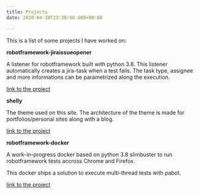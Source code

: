 ```yaml
---
title: Projects
date: 2020-04-30T23:30:50.000+00:00

---
```

This is a list of some projects I have worked on:

 **robotframework-jiraissueopener**

A listener for robotframework built with python 3.8. This listener automatically creates a jira-task when a test fails. The task type, assignee and more informations can be parametrized along the execution.

[link to the project](https://github.com/andreagubellini/robotframework-jiraissueopener "robotframework-jiraissueopener")

 **shelly**

The theme used on this site. The architecture of the theme is made for portfolios/personal sites along with a blog.

[link to the project](https://github.com/andreagubellini/shelly "shelly")

 **robotframework-docker**

A work-in-progress docker based on python 3.8 slimbuster to run robotframework tests accross Chrome and Firefox.

This docker ships a solution to execute multi-thread tests with pabot.

[link to the project](https://github.com/andreagubellini/robotframework-docker "robotframework-docker")